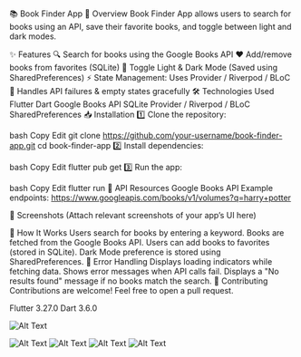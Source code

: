 📚 Book Finder App
🚀 Overview
Book Finder App allows users to search for books using an API, save their favorite books, and toggle between light and dark modes.

✨ Features
🔍 Search for books using the Google Books API
❤️ Add/remove books from favorites (SQLite)
🌙 Toggle Light & Dark Mode (Saved using SharedPreferences)
⚡ State Management: Uses Provider / Riverpod / BLoC
🔄 Handles API failures & empty states gracefully
🛠️ Technologies Used
Flutter
Dart
Google Books API
SQLite
Provider / Riverpod / BLoC
SharedPreferences
📥 Installation
1️⃣ Clone the repository:

bash
Copy
Edit
git clone https://github.com/your-username/book-finder-app.git
cd book-finder-app
2️⃣ Install dependencies:

bash
Copy
Edit
flutter pub get
3️⃣ Run the app:

bash
Copy
Edit
flutter run
🔗 API Resources
Google Books API
Example endpoints:
https://www.googleapis.com/books/v1/volumes?q=harry+potter

📸 Screenshots
(Attach relevant screenshots of your app’s UI here)

📝 How It Works
Users search for books by entering a keyword.
Books are fetched from the Google Books API.
Users can add books to favorites (stored in SQLite).
Dark Mode preference is stored using SharedPreferences.
🐞 Error Handling
Displays loading indicators while fetching data.
Shows error messages when API calls fail.
Displays a "No results found" message if no books match the search.
🤝 Contributing
Contributions are welcome! Feel free to open a pull request.


Flutter 3.27.0
Dart 3.6.0

![Alt Text](https://github.com/Abid32022/Book-Finder-App/blob/9314b2a51d4b5c097c2414a5c58c2c8ee500dcb7/WhatsApp%20Image%202025-03-04%20at%2021.10.10.jpeg)

![Alt Text](https://github.com/Abid32022/Book-Finder-App/blob/12dccea59f721bdf36c7f5ad9dde3acbf7a1bd1f/WhatsApp%20Image%202025-03-04%20at%2021.10.11%20(1).jpeg)
![Alt Text](https://github.com/Abid32022/Book-Finder-App/blob/2255dff9d4e8be2d1ee191a76b958cab403f2848/WhatsApp%20Image%202025-03-04%20at%2021.10.11.jpeg)
![Alt Text](https://github.com/Abid32022/Book-Finder-App/blob/79afb59dbfd6be9846ad45f7c5a0af4ff62c58c3/WhatsApp%20Image%202025-03-04%20at%2021.10.12.jpeg)
![Alt Text]()
